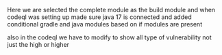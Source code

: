 

Here we are selected the complete module as the build module and when codeql was setting up made sure java 17 is connected and added conditional gradle and java modules based on if modules are present


also in the codeql we have to modify to show all type of vulnerability not just the high or higher